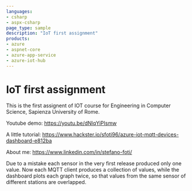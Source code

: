 ```yaml
---
languages:
- csharp
- aspx-csharp
page_type: sample
description: "IoT first assignment"
products:
- azure
- aspnet-core
- azure-app-service
- azure-iot-hub
---
```


# IoT first assignment

This is the first assignent of IOT course for Engineering in Computer Science, Sapienza University of Rome.

Youtube demo: https://youtu.be/dNlqYiPIsmw

A little tutorial: https://www.hackster.io/sfoti96/azure-iot-mqtt-devices-dashboard-e812ba

About me: https://www.linkedin.com/in/stefano-foti/

Due to a mistake each sensor in the very first release produced only one value. Now each MQTT client produces a collection of values, while the dashboard plots each graph twice, so that values from the same sensor of different stations are overlapped. 
